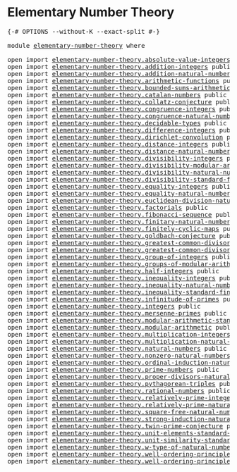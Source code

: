 # Elementary Number Theory

<pre class="Agda"><a id="37" class="Symbol">{-#</a> <a id="41" class="Keyword">OPTIONS</a> <a id="49" class="Pragma">--without-K</a> <a id="61" class="Pragma">--exact-split</a> <a id="75" class="Symbol">#-}</a>

<a id="80" class="Keyword">module</a> <a id="87" href="elementary-number-theory.html" class="Module">elementary-number-theory</a> <a id="112" class="Keyword">where</a>

<a id="119" class="Keyword">open</a> <a id="124" class="Keyword">import</a> <a id="131" href="elementary-number-theory.absolute-value-integers.html" class="Module">elementary-number-theory.absolute-value-integers</a> <a id="180" class="Keyword">public</a>
<a id="187" class="Keyword">open</a> <a id="192" class="Keyword">import</a> <a id="199" href="elementary-number-theory.addition-integers.html" class="Module">elementary-number-theory.addition-integers</a> <a id="242" class="Keyword">public</a>
<a id="249" class="Keyword">open</a> <a id="254" class="Keyword">import</a> <a id="261" href="elementary-number-theory.addition-natural-numbers.html" class="Module">elementary-number-theory.addition-natural-numbers</a> <a id="311" class="Keyword">public</a>
<a id="318" class="Keyword">open</a> <a id="323" class="Keyword">import</a> <a id="330" href="elementary-number-theory.arithmetic-functions.html" class="Module">elementary-number-theory.arithmetic-functions</a> <a id="376" class="Keyword">public</a>
<a id="383" class="Keyword">open</a> <a id="388" class="Keyword">import</a> <a id="395" href="elementary-number-theory.bounded-sums-arithmetic-functions.html" class="Module">elementary-number-theory.bounded-sums-arithmetic-functions</a> <a id="454" class="Keyword">public</a>
<a id="461" class="Keyword">open</a> <a id="466" class="Keyword">import</a> <a id="473" href="elementary-number-theory.catalan-numbers.html" class="Module">elementary-number-theory.catalan-numbers</a> <a id="514" class="Keyword">public</a>
<a id="521" class="Keyword">open</a> <a id="526" class="Keyword">import</a> <a id="533" href="elementary-number-theory.collatz-conjecture.html" class="Module">elementary-number-theory.collatz-conjecture</a> <a id="577" class="Keyword">public</a>
<a id="584" class="Keyword">open</a> <a id="589" class="Keyword">import</a> <a id="596" href="elementary-number-theory.congruence-integers.html" class="Module">elementary-number-theory.congruence-integers</a> <a id="641" class="Keyword">public</a>
<a id="648" class="Keyword">open</a> <a id="653" class="Keyword">import</a> <a id="660" href="elementary-number-theory.congruence-natural-numbers.html" class="Module">elementary-number-theory.congruence-natural-numbers</a> <a id="712" class="Keyword">public</a>
<a id="719" class="Keyword">open</a> <a id="724" class="Keyword">import</a> <a id="731" href="elementary-number-theory.decidable-types.html" class="Module">elementary-number-theory.decidable-types</a> <a id="772" class="Keyword">public</a>
<a id="779" class="Keyword">open</a> <a id="784" class="Keyword">import</a> <a id="791" href="elementary-number-theory.difference-integers.html" class="Module">elementary-number-theory.difference-integers</a> <a id="836" class="Keyword">public</a>
<a id="843" class="Keyword">open</a> <a id="848" class="Keyword">import</a> <a id="855" href="elementary-number-theory.dirichlet-convolution.html" class="Module">elementary-number-theory.dirichlet-convolution</a> <a id="902" class="Keyword">public</a>
<a id="909" class="Keyword">open</a> <a id="914" class="Keyword">import</a> <a id="921" href="elementary-number-theory.distance-integers.html" class="Module">elementary-number-theory.distance-integers</a> <a id="964" class="Keyword">public</a>
<a id="971" class="Keyword">open</a> <a id="976" class="Keyword">import</a> <a id="983" href="elementary-number-theory.distance-natural-numbers.html" class="Module">elementary-number-theory.distance-natural-numbers</a> <a id="1033" class="Keyword">public</a>
<a id="1040" class="Keyword">open</a> <a id="1045" class="Keyword">import</a> <a id="1052" href="elementary-number-theory.divisibility-integers.html" class="Module">elementary-number-theory.divisibility-integers</a> <a id="1099" class="Keyword">public</a>
<a id="1106" class="Keyword">open</a> <a id="1111" class="Keyword">import</a> <a id="1118" href="elementary-number-theory.divisibility-modular-arithmetic.html" class="Module">elementary-number-theory.divisibility-modular-arithmetic</a> <a id="1175" class="Keyword">public</a>
<a id="1182" class="Keyword">open</a> <a id="1187" class="Keyword">import</a> <a id="1194" href="elementary-number-theory.divisibility-natural-numbers.html" class="Module">elementary-number-theory.divisibility-natural-numbers</a> <a id="1248" class="Keyword">public</a>
<a id="1255" class="Keyword">open</a> <a id="1260" class="Keyword">import</a> <a id="1267" href="elementary-number-theory.divisibility-standard-finite-types.html" class="Module">elementary-number-theory.divisibility-standard-finite-types</a> <a id="1327" class="Keyword">public</a>
<a id="1334" class="Keyword">open</a> <a id="1339" class="Keyword">import</a> <a id="1346" href="elementary-number-theory.equality-integers.html" class="Module">elementary-number-theory.equality-integers</a> <a id="1389" class="Keyword">public</a>
<a id="1396" class="Keyword">open</a> <a id="1401" class="Keyword">import</a> <a id="1408" href="elementary-number-theory.equality-natural-numbers.html" class="Module">elementary-number-theory.equality-natural-numbers</a> <a id="1458" class="Keyword">public</a>
<a id="1465" class="Keyword">open</a> <a id="1470" class="Keyword">import</a> <a id="1477" href="elementary-number-theory.euclidean-division-natural-numbers.html" class="Module">elementary-number-theory.euclidean-division-natural-numbers</a> <a id="1537" class="Keyword">public</a>
<a id="1544" class="Keyword">open</a> <a id="1549" class="Keyword">import</a> <a id="1556" href="elementary-number-theory.factorials.html" class="Module">elementary-number-theory.factorials</a> <a id="1592" class="Keyword">public</a>
<a id="1599" class="Keyword">open</a> <a id="1604" class="Keyword">import</a> <a id="1611" href="elementary-number-theory.fibonacci-sequence.html" class="Module">elementary-number-theory.fibonacci-sequence</a> <a id="1655" class="Keyword">public</a>
<a id="1662" class="Keyword">open</a> <a id="1667" class="Keyword">import</a> <a id="1674" href="elementary-number-theory.finitary-natural-numbers.html" class="Module">elementary-number-theory.finitary-natural-numbers</a> <a id="1724" class="Keyword">public</a>
<a id="1731" class="Keyword">open</a> <a id="1736" class="Keyword">import</a> <a id="1743" href="elementary-number-theory.finitely-cyclic-maps.html" class="Module">elementary-number-theory.finitely-cyclic-maps</a> <a id="1789" class="Keyword">public</a>
<a id="1796" class="Keyword">open</a> <a id="1801" class="Keyword">import</a> <a id="1808" href="elementary-number-theory.goldbach-conjecture.html" class="Module">elementary-number-theory.goldbach-conjecture</a> <a id="1853" class="Keyword">public</a>
<a id="1860" class="Keyword">open</a> <a id="1865" class="Keyword">import</a> <a id="1872" href="elementary-number-theory.greatest-common-divisor-integers.html" class="Module">elementary-number-theory.greatest-common-divisor-integers</a> <a id="1930" class="Keyword">public</a>
<a id="1937" class="Keyword">open</a> <a id="1942" class="Keyword">import</a> <a id="1949" href="elementary-number-theory.greatest-common-divisor-natural-numbers.html" class="Module">elementary-number-theory.greatest-common-divisor-natural-numbers</a> <a id="2014" class="Keyword">public</a>
<a id="2021" class="Keyword">open</a> <a id="2026" class="Keyword">import</a> <a id="2033" href="elementary-number-theory.group-of-integers.html" class="Module">elementary-number-theory.group-of-integers</a> <a id="2076" class="Keyword">public</a>
<a id="2083" class="Keyword">open</a> <a id="2088" class="Keyword">import</a> <a id="2095" href="elementary-number-theory.groups-of-modular-arithmetic.html" class="Module">elementary-number-theory.groups-of-modular-arithmetic</a> <a id="2149" class="Keyword">public</a>
<a id="2156" class="Keyword">open</a> <a id="2161" class="Keyword">import</a> <a id="2168" href="elementary-number-theory.half-integers.html" class="Module">elementary-number-theory.half-integers</a> <a id="2207" class="Keyword">public</a>
<a id="2214" class="Keyword">open</a> <a id="2219" class="Keyword">import</a> <a id="2226" href="elementary-number-theory.inequality-integers.html" class="Module">elementary-number-theory.inequality-integers</a> <a id="2271" class="Keyword">public</a>
<a id="2278" class="Keyword">open</a> <a id="2283" class="Keyword">import</a> <a id="2290" href="elementary-number-theory.inequality-natural-numbers.html" class="Module">elementary-number-theory.inequality-natural-numbers</a> <a id="2342" class="Keyword">public</a>
<a id="2349" class="Keyword">open</a> <a id="2354" class="Keyword">import</a> <a id="2361" href="elementary-number-theory.inequality-standard-finite-types.html" class="Module">elementary-number-theory.inequality-standard-finite-types</a> <a id="2419" class="Keyword">public</a>
<a id="2426" class="Keyword">open</a> <a id="2431" class="Keyword">import</a> <a id="2438" href="elementary-number-theory.infinitude-of-primes.html" class="Module">elementary-number-theory.infinitude-of-primes</a> <a id="2484" class="Keyword">public</a>
<a id="2491" class="Keyword">open</a> <a id="2496" class="Keyword">import</a> <a id="2503" href="elementary-number-theory.integers.html" class="Module">elementary-number-theory.integers</a> <a id="2537" class="Keyword">public</a>
<a id="2544" class="Keyword">open</a> <a id="2549" class="Keyword">import</a> <a id="2556" href="elementary-number-theory.mersenne-primes.html" class="Module">elementary-number-theory.mersenne-primes</a> <a id="2597" class="Keyword">public</a>
<a id="2604" class="Keyword">open</a> <a id="2609" class="Keyword">import</a> <a id="2616" href="elementary-number-theory.modular-arithmetic-standard-finite-types.html" class="Module">elementary-number-theory.modular-arithmetic-standard-finite-types</a> <a id="2682" class="Keyword">public</a>
<a id="2689" class="Keyword">open</a> <a id="2694" class="Keyword">import</a> <a id="2701" href="elementary-number-theory.modular-arithmetic.html" class="Module">elementary-number-theory.modular-arithmetic</a> <a id="2745" class="Keyword">public</a>
<a id="2752" class="Keyword">open</a> <a id="2757" class="Keyword">import</a> <a id="2764" href="elementary-number-theory.multiplication-integers.html" class="Module">elementary-number-theory.multiplication-integers</a> <a id="2813" class="Keyword">public</a>
<a id="2820" class="Keyword">open</a> <a id="2825" class="Keyword">import</a> <a id="2832" href="elementary-number-theory.multiplication-natural-numbers.html" class="Module">elementary-number-theory.multiplication-natural-numbers</a> <a id="2888" class="Keyword">public</a>
<a id="2895" class="Keyword">open</a> <a id="2900" class="Keyword">import</a> <a id="2907" href="elementary-number-theory.natural-numbers.html" class="Module">elementary-number-theory.natural-numbers</a> <a id="2948" class="Keyword">public</a>
<a id="2955" class="Keyword">open</a> <a id="2960" class="Keyword">import</a> <a id="2967" href="elementary-number-theory.nonzero-natural-numbers.html" class="Module">elementary-number-theory.nonzero-natural-numbers</a> <a id="3016" class="Keyword">public</a>
<a id="3023" class="Keyword">open</a> <a id="3028" class="Keyword">import</a> <a id="3035" href="elementary-number-theory.ordinal-induction-natural-numbers.html" class="Module">elementary-number-theory.ordinal-induction-natural-numbers</a> <a id="3094" class="Keyword">public</a>
<a id="3101" class="Keyword">open</a> <a id="3106" class="Keyword">import</a> <a id="3113" href="elementary-number-theory.prime-numbers.html" class="Module">elementary-number-theory.prime-numbers</a> <a id="3152" class="Keyword">public</a>
<a id="3159" class="Keyword">open</a> <a id="3164" class="Keyword">import</a> <a id="3171" href="elementary-number-theory.proper-divisors-natural-numbers.html" class="Module">elementary-number-theory.proper-divisors-natural-numbers</a> <a id="3228" class="Keyword">public</a>
<a id="3235" class="Keyword">open</a> <a id="3240" class="Keyword">import</a> <a id="3247" href="elementary-number-theory.pythagorean-triples.html" class="Module">elementary-number-theory.pythagorean-triples</a> <a id="3292" class="Keyword">public</a>
<a id="3299" class="Keyword">open</a> <a id="3304" class="Keyword">import</a> <a id="3311" href="elementary-number-theory.rational-numbers.html" class="Module">elementary-number-theory.rational-numbers</a> <a id="3353" class="Keyword">public</a>
<a id="3360" class="Keyword">open</a> <a id="3365" class="Keyword">import</a> <a id="3372" href="elementary-number-theory.relatively-prime-integers.html" class="Module">elementary-number-theory.relatively-prime-integers</a> <a id="3423" class="Keyword">public</a>
<a id="3430" class="Keyword">open</a> <a id="3435" class="Keyword">import</a> <a id="3442" href="elementary-number-theory.relatively-prime-natural-numbers.html" class="Module">elementary-number-theory.relatively-prime-natural-numbers</a> <a id="3500" class="Keyword">public</a>
<a id="3507" class="Keyword">open</a> <a id="3512" class="Keyword">import</a> <a id="3519" href="elementary-number-theory.square-free-natural-numbers.html" class="Module">elementary-number-theory.square-free-natural-numbers</a> <a id="3572" class="Keyword">public</a>
<a id="3579" class="Keyword">open</a> <a id="3584" class="Keyword">import</a> <a id="3591" href="elementary-number-theory.strong-induction-natural-numbers.html" class="Module">elementary-number-theory.strong-induction-natural-numbers</a> <a id="3649" class="Keyword">public</a>
<a id="3656" class="Keyword">open</a> <a id="3661" class="Keyword">import</a> <a id="3668" href="elementary-number-theory.twin-prime-conjecture.html" class="Module">elementary-number-theory.twin-prime-conjecture</a> <a id="3715" class="Keyword">public</a>
<a id="3722" class="Keyword">open</a> <a id="3727" class="Keyword">import</a> <a id="3734" href="elementary-number-theory.unit-elements-standard-finite-types.html" class="Module">elementary-number-theory.unit-elements-standard-finite-types</a> <a id="3795" class="Keyword">public</a>
<a id="3802" class="Keyword">open</a> <a id="3807" class="Keyword">import</a> <a id="3814" href="elementary-number-theory.unit-similarity-standard-finite-types.html" class="Module">elementary-number-theory.unit-similarity-standard-finite-types</a> <a id="3877" class="Keyword">public</a>
<a id="3884" class="Keyword">open</a> <a id="3889" class="Keyword">import</a> <a id="3896" href="elementary-number-theory.w-type-of-natural-numbers.html" class="Module">elementary-number-theory.w-type-of-natural-numbers</a> <a id="3947" class="Keyword">public</a>
<a id="3954" class="Keyword">open</a> <a id="3959" class="Keyword">import</a> <a id="3966" href="elementary-number-theory.well-ordering-principle-natural-numbers.html" class="Module">elementary-number-theory.well-ordering-principle-natural-numbers</a> <a id="4031" class="Keyword">public</a>
<a id="4038" class="Keyword">open</a> <a id="4043" class="Keyword">import</a> <a id="4050" href="elementary-number-theory.well-ordering-principle-standard-finite-types.html" class="Module">elementary-number-theory.well-ordering-principle-standard-finite-types</a> <a id="4121" class="Keyword">public</a>
</pre>